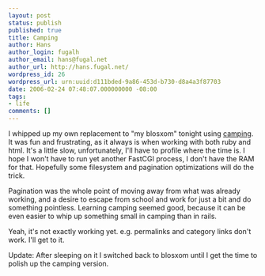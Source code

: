 ```yaml
---
layout: post
status: publish
published: true
title: Camping
author: Hans
author_login: fugalh
author_email: hans@fugal.net
author_url: http://hans.fugal.net/
wordpress_id: 26
wordpress_url: urn:uuid:d111bded-9a86-453d-b730-d8a4a3f87703
date: 2006-02-24 07:48:07.000000000 -08:00
tags:
- life
comments: []
---
```

<p>I whipped up my own replacement to "my blosxom" tonight using
<a href="http://camping.rubyforge.org">camping</a>. It was fun and frustrating, as it
always is when working with both ruby and html. It's a little slow,
unfortunately, I'll have to profile where the time is. I hope I won't have to
run yet another FastCGI process, I don't have the RAM for that. Hopefully some
filesystem and pagination optimizations will do the trick.</p>

<p>Pagination was the whole point of moving away from what was already working,
and a desire to escape from school and work for just a bit and do something
pointless. Learning camping seemed good, because it can be even easier to whip
up something small in camping than in rails.</p>

<p>Yeah, it's not exactly working yet. e.g. permalinks and category links don't
work. I'll get to it.</p>

<p>Update: After sleeping on it I switched back to blosxom until I get the time to polish up the camping version. </p>
